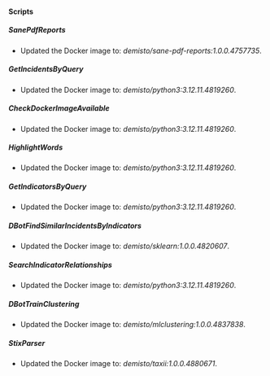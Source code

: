
#### Scripts

##### SanePdfReports

- Updated the Docker image to: *demisto/sane-pdf-reports:1.0.0.4757735*.

##### GetIncidentsByQuery

- Updated the Docker image to: *demisto/python3:3.12.11.4819260*.

##### CheckDockerImageAvailable

- Updated the Docker image to: *demisto/python3:3.12.11.4819260*.

##### HighlightWords

- Updated the Docker image to: *demisto/python3:3.12.11.4819260*.

##### GetIndicatorsByQuery

- Updated the Docker image to: *demisto/python3:3.12.11.4819260*.

##### DBotFindSimilarIncidentsByIndicators

- Updated the Docker image to: *demisto/sklearn:1.0.0.4820607*.

##### SearchIndicatorRelationships

- Updated the Docker image to: *demisto/python3:3.12.11.4819260*.

##### DBotTrainClustering

- Updated the Docker image to: *demisto/mlclustering:1.0.0.4837838*.

##### StixParser

- Updated the Docker image to: *demisto/taxii:1.0.0.4880671*.

